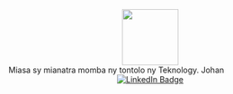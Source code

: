 <div id="header" align="center">
<img src="https://media.giphy.com/media/26n7b7PjSOZJwVCmY/giphy.gif" width="100"/>
</div>
Miasa sy mianatra momba ny tontolo ny Teknology.
  Johan
<div id="badges" align="center">
  <a href="https://www.linkedin.com/in/johan-elie-1a3735191">
    <img src="https://img.shields.io/badge/LinkedIn-blue?style=for-the-badge&logo=linkedin&logoColor=white" alt="LinkedIn Badge"/>
</div>
